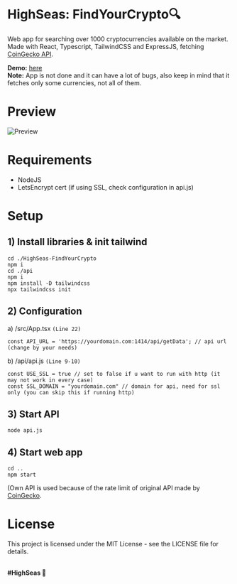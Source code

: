# HighSeas: FindYourCrypto🔍
Web app for searching over 1000 cryptocurrencies available on the market. <br>
Made with React, Typescript, TailwindCSS and ExpressJS, fetching [CoinGecko API](https://www.coingecko.com/en/api).

**Demo:** [here](https://ondrejpacovsky.cz/demo/highseas/FindYourCrypto/index.html) <br>
**Note:** App is not done and it can have a lot of bugs, also keep in mind that it fetches only some currencies, not all of them.

# Preview
![Preview](https://ondrejpacovsky.cz/demo/highseas/FindYourCrypto/preview.jpg)

# Requirements
- NodeJS
- LetsEncrypt cert (if using SSL, check configuration in api.js)

# Setup 
## 1) Install libraries & init tailwind
```
cd ./HighSeas-FindYourCrypto
npm i
cd ./api
npm i
npm install -D tailwindcss
npx tailwindcss init
```
## 2) Configuration
a) /src/App.tsx `(Line 22)`
```
const API_URL = 'https://yourdomain.com:1414/api/getData'; // api url (change by your needs)
```
b) /api/api.js `(Line 9-10)`
```
const USE_SSL = true // set to false if u want to run with http (it may not work in every case)
const SSL_DOMAIN = "yourdomain.com" // domain for api, need for ssl only (you can skip this if running http)
```

## 3) Start API
```
node api.js
```
## 4) Start web app
```
cd ..
npm start
```

(Own API is used because of the rate limit of original API made by [CoinGecko](https://www.coingecko.com/en/api).

# License
This project is licensed under the MIT License - see the LICENSE file for details.

<br>
<b>#HighSeas 💖</b>
